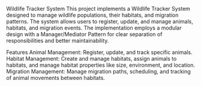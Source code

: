 Wildlife Tracker System
This project implements a Wildlife Tracker System designed to manage wildlife populations, their habitats, and migration patterns. The system allows users to register, update, and manage animals, habitats, and migration events. The implementation employs a modular design with a Manager/Mediator Pattern for clear separation of responsibilities and better maintainability.

Features
Animal Management: Register, update, and track specific animals.
Habitat Management: Create and manage habitats, assign animals to habitats, and manage habitat properties like size, environment, and location.
Migration Management: Manage migration paths, scheduling, and tracking of animal movements between habitats.

